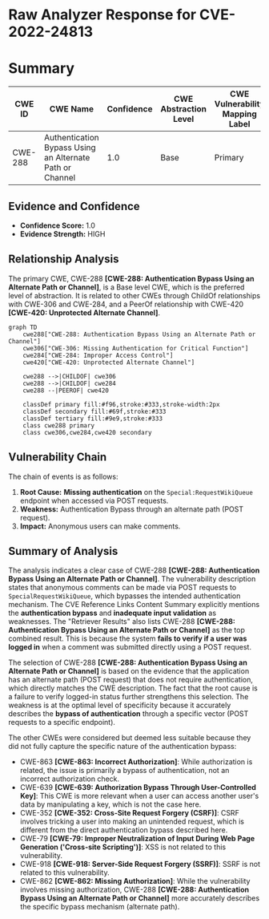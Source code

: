 # Raw Analyzer Response for CVE-2022-24813

# Summary
| CWE ID | CWE Name | Confidence | CWE Abstraction Level | CWE Vulnerability Mapping Label | CWE-Vulnerability Mapping Notes |
|---|---|---|---|---|---|
| CWE-288 | Authentication Bypass Using an Alternate Path or Channel | 1.0 | Base | Primary | Allowed |

## Evidence and Confidence

*   **Confidence Score:** 1.0
*   **Evidence Strength:** HIGH

## Relationship Analysis
The primary CWE, CWE-288 **[CWE-288: Authentication Bypass Using an Alternate Path or Channel]**, is a Base level CWE, which is the preferred level of abstraction. It is related to other CWEs through ChildOf relationships with CWE-306 and CWE-284, and a PeerOf relationship with CWE-420 **[CWE-420: Unprotected Alternate Channel]**.

```mermaid
graph TD
    cwe288["CWE-288: Authentication Bypass Using an Alternate Path or Channel"]
    cwe306["CWE-306: Missing Authentication for Critical Function"]
    cwe284["CWE-284: Improper Access Control"]
    cwe420["CWE-420: Unprotected Alternate Channel"]
    
    cwe288 -->|CHILDOF| cwe306
    cwe288 -->|CHILDOF| cwe284
    cwe288 --|PEEROF| cwe420
    
    classDef primary fill:#f96,stroke:#333,stroke-width:2px
    classDef secondary fill:#69f,stroke:#333
    classDef tertiary fill:#9e9,stroke:#333
    class cwe288 primary
    class cwe306,cwe284,cwe420 secondary
```

## Vulnerability Chain
The chain of events is as follows:
1.  **Root Cause:** **Missing authentication** on the `Special:RequestWikiQueue` endpoint when accessed via POST requests.
2.  **Weakness:** Authentication Bypass through an alternate path (POST request).
3.  **Impact:** Anonymous users can make comments.

## Summary of Analysis
The analysis indicates a clear case of CWE-288 **[CWE-288: Authentication Bypass Using an Alternate Path or Channel]**. The vulnerability description states that anonymous comments can be made via POST requests to `SpecialRequestWikiQueue`, which bypasses the intended authentication mechanism. The CVE Reference Links Content Summary explicitly mentions the **authentication bypass** and **inadequate input validation** as weaknesses. The "Retriever Results" also lists CWE-288 **[CWE-288: Authentication Bypass Using an Alternate Path or Channel]** as the top combined result. This is because the system **fails to verify if a user was logged in** when a comment was submitted directly using a POST request.

The selection of CWE-288 **[CWE-288: Authentication Bypass Using an Alternate Path or Channel]** is based on the evidence that the application has an alternate path (POST request) that does not require authentication, which directly matches the CWE description. The fact that the root cause is a failure to verify logged-in status further strengthens this selection. The weakness is at the optimal level of specificity because it accurately describes the **bypass of authentication** through a specific vector (POST requests to a specific endpoint).

The other CWEs were considered but deemed less suitable because they did not fully capture the specific nature of the authentication bypass:

*   CWE-863 **[CWE-863: Incorrect Authorization]**: While authorization is related, the issue is primarily a bypass of authentication, not an incorrect authorization check.
*   CWE-639 **[CWE-639: Authorization Bypass Through User-Controlled Key]**: This CWE is more relevant when a user can access another user's data by manipulating a key, which is not the case here.
*   CWE-352 **[CWE-352: Cross-Site Request Forgery (CSRF)]**: CSRF involves tricking a user into making an unintended request, which is different from the direct authentication bypass described here.
*   CWE-79 **[CWE-79: Improper Neutralization of Input During Web Page Generation ('Cross-site Scripting')]**: XSS is not related to this vulnerability.
*   CWE-918 **[CWE-918: Server-Side Request Forgery (SSRF)]**: SSRF is not related to this vulnerability.
*   CWE-862 **[CWE-862: Missing Authorization]**: While the vulnerability involves missing authorization, CWE-288 **[CWE-288: Authentication Bypass Using an Alternate Path or Channel]** more accurately describes the specific bypass mechanism (alternate path).